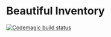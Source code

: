 # Beautiful Inventory

[![Codemagic build status](https://api.codemagic.io/apps/611009af87b6fb1cbc534369/611009af87b6fb1cbc534368/status_badge.svg)](https://codemagic.io/apps/611009af87b6fb1cbc534369/611009af87b6fb1cbc534368/latest_build)

